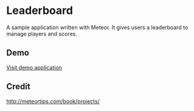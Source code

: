 # Leaderboard

A sample application written with Meteor. It gives users a leaderboard to manage players and scores.

## Demo

[Visit demo application](leaderboard-swc.meteor.com)

## Credit

http://meteortips.com/book/projects/
